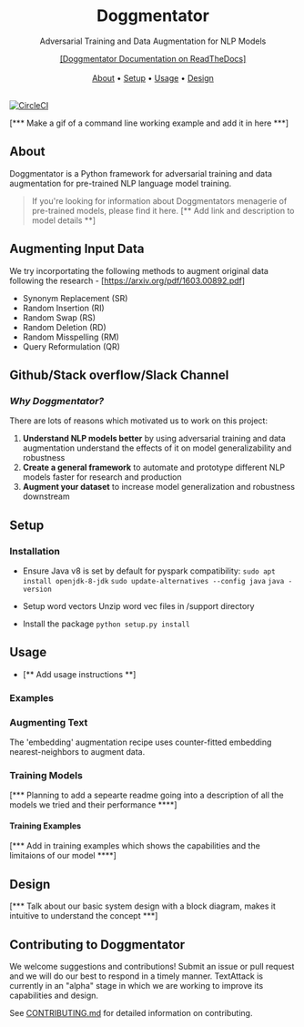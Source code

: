 <h1 align="center">Doggmentator</h1>
<p align="center">Adversarial Training and Data Augmentation for NLP Models</p>

<p align="center">
  <a href="">[Doggmentator Documentation on ReadTheDocs]</a> 
  <br> <br>
  <a href="#about">About</a> •
  <a href="#setup">Setup</a> •
  <a href="#usage">Usage</a> •
  <a href="#design">Design</a> 
  <br> <br>
</p>

[![CircleCI](https://circleci.com/gh/searchableai/Doggmentator.svg?style=shield&circle-token=de6470b621d1b07e54466dd087b85b80bcedf36c)](https://github.com/searchableai/Doggmentator)

[*** Make a gif of a command line working example and add it in here ***]

## About

Doggmentator is a Python framework for adversarial training and data augmentation for pre-trained NLP language model training.

> If you're looking for information about Doggmentators menagerie of pre-trained models, please find it here.
[** Add link and description to model details **]

## Augmenting Input Data
We try incorportating the following methods to augment original data following the research - 
[https://arxiv.org/pdf/1603.00892.pdf]
- Synonym Replacement (SR) 
- Random Insertion (RI)
- Random Swap (RS)
- Random Deletion (RD)
- Random Misspelling (RM)
- Query Reformulation (QR)

## Github/Stack overflow/Slack Channel

### *Why Doggmentator?*
There are lots of reasons which motivated us to work on this project:
1. **Understand NLP models better** by using adversarial training and data augmentation understand the effects of it on model generalizability and robustness
2. **Create a general framework** to automate and prototype different NLP models faster for research and production
3. **Augment your dataset** to increase model generalization and robustness downstream

## Setup

### Installation
- Ensure Java v8 is set by default for pyspark compatibility:
```sudo apt install openjdk-8-jdk```
```sudo update-alternatives --config java```
```java -version```

- Setup word vectors
Unzip word vec files in /support directory

- Install the package
```python setup.py install```

## Usage
- [** Add usage instructions **]

### Examples

### Augmenting Text

The 'embedding' augmentation recipe uses counter-fitted embedding nearest-neighbors to augment data.

### Training Models

[*** Planning to add a sepearte readme going into a description of all the models we tried and their performance ****]

#### Training Examples
[*** Add in training examples which shows the capabilities and the limitaions of our model ****]

## Design
[*** Talk about our basic system design with a block diagram, makes it intuitive to understand the concept ***]

## Contributing to Doggmentator

We welcome suggestions and contributions! Submit an issue or pull request and we will do our best to respond in a timely manner. TextAttack is currently in an "alpha" stage in which we are working to improve its capabilities and design.

See [CONTRIBUTING.md](https://github.com/searchableai/Doggmentator/blob/master/CONTRIBUTING.md) for detailed information on contributing.